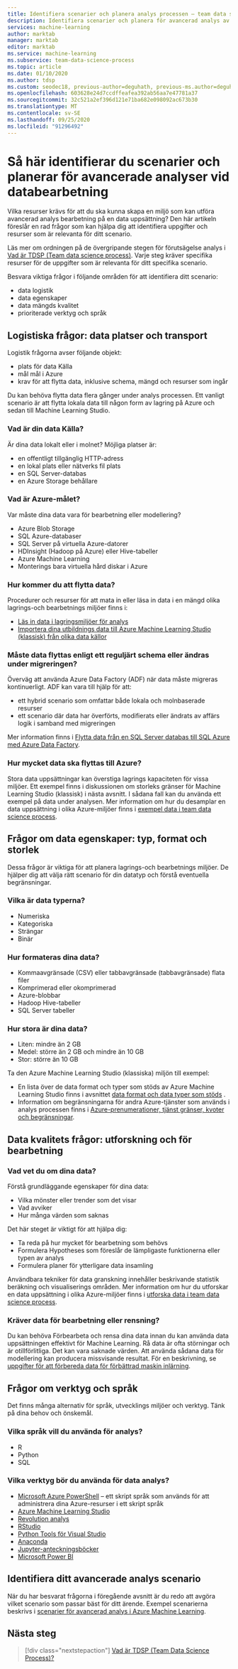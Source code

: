 ```yaml
---
title: Identifiera scenarier och planera analys processen – team data science-processen | Azure Machine Learning
description: Identifiera scenarier och planera för avancerad analys av data behandling genom att beakta en serie viktiga frågor.
services: machine-learning
author: marktab
manager: marktab
editor: marktab
ms.service: machine-learning
ms.subservice: team-data-science-process
ms.topic: article
ms.date: 01/10/2020
ms.author: tdsp
ms.custom: seodec18, previous-author=deguhath, previous-ms.author=deguhath
ms.openlocfilehash: 603628e24d7ccdffeafea392ab56aa7e47781a37
ms.sourcegitcommit: 32c521a2ef396d121e71ba682e098092ac673b30
ms.translationtype: MT
ms.contentlocale: sv-SE
ms.lasthandoff: 09/25/2020
ms.locfileid: "91296492"
---
```

# <a name="how-to-identify-scenarios-and-plan-for-advanced-analytics-data-processing"></a>Så här identifierar du scenarier och planerar för avancerade analyser vid databearbetning

Vilka resurser krävs för att du ska kunna skapa en miljö som kan utföra avancerad analys bearbetning på en data uppsättning? Den här artikeln föreslår en rad frågor som kan hjälpa dig att identifiera uppgifter och resurser som är relevanta för ditt scenario.

Läs mer om ordningen på de övergripande stegen för förutsägelse analys i [Vad är TDSP (Team data science process)](overview.md). Varje steg kräver specifika resurser för de uppgifter som är relevanta för ditt specifika scenario.

Besvara viktiga frågor i följande områden för att identifiera ditt scenario:

* data logistik
* data egenskaper
* data mängds kvalitet
* prioriterade verktyg och språk

## <a name="logistic-questions-data-locations-and-movement"></a>Logistiska frågor: data platser och transport

Logistik frågorna avser följande objekt:

* plats för data Källa
* mål mål i Azure
* krav för att flytta data, inklusive schema, mängd och resurser som ingår

Du kan behöva flytta data flera gånger under analys processen. Ett vanligt scenario är att flytta lokala data till någon form av lagring på Azure och sedan till Machine Learning Studio.

### <a name="what-is-your-data-source"></a>Vad är din data Källa?

Är dina data lokalt eller i molnet? Möjliga platser är:

* en offentligt tillgänglig HTTP-adress
* en lokal plats eller nätverks fil plats
* en SQL Server-databas
* en Azure Storage behållare

### <a name="what-is-the-azure-destination"></a>Vad är Azure-målet?

Var måste dina data vara för bearbetning eller modellering? 

* Azure Blob Storage
* SQL Azure-databaser
* SQL Server på virtuella Azure-datorer
* HDInsight (Hadoop på Azure) eller Hive-tabeller
* Azure Machine Learning
* Monterings bara virtuella hård diskar i Azure

### <a name="how-are-you-going-to-move-the-data"></a>Hur kommer du att flytta data?

Procedurer och resurser för att mata in eller läsa in data i en mängd olika lagrings-och bearbetnings miljöer finns i:

* [Läs in data i lagringsmiljöer för analys](ingest-data.md)
* [Importera dina utbildnings data till Azure Machine Learning Studio (klassisk) från olika data källor](../classic/import-data.md)

### <a name="does-the-data-need-to-be-moved-on-a-regular-schedule-or-modified-during-migration"></a>Måste data flyttas enligt ett reguljärt schema eller ändras under migreringen?

Överväg att använda Azure Data Factory (ADF) när data måste migreras kontinuerligt. ADF kan vara till hjälp för att:

* ett hybrid scenario som omfattar både lokala och molnbaserade resurser
* ett scenario där data har överförts, modifierats eller ändrats av affärs logik i samband med migreringen

Mer information finns i [Flytta data från en SQL Server databas till SQL Azure med Azure Data Factory](move-sql-azure-adf.md).

### <a name="how-much-of-the-data-is-to-be-moved-to-azure"></a>Hur mycket data ska flyttas till Azure?

Stora data uppsättningar kan överstiga lagrings kapaciteten för vissa miljöer. Ett exempel finns i diskussionen om storleks gränser för Machine Learning Studio (klassisk) i nästa avsnitt. I sådana fall kan du använda ett exempel på data under analysen. Mer information om hur du desamplar en data uppsättning i olika Azure-miljöer finns i [exempel data i team data science process](sample-data.md).

## <a name="data-characteristics-questions-type-format-and-size"></a>Frågor om data egenskaper: typ, format och storlek

Dessa frågor är viktiga för att planera lagrings-och bearbetnings miljöer. De hjälper dig att välja rätt scenario för din datatyp och förstå eventuella begränsningar.

### <a name="what-are-the-data-types"></a>Vilka är data typerna?

* Numeriska
* Kategoriska
* Strängar
* Binär

### <a name="how-is-your-data-formatted"></a>Hur formateras dina data?

* Kommaavgränsade (CSV) eller tabbavgränsade (tabbavgränsade) flata filer
* Komprimerad eller okomprimerad
* Azure-blobbar
* Hadoop Hive-tabeller
* SQL Server tabeller

### <a name="how-large-is-your-data"></a>Hur stora är dina data?

* Liten: mindre än 2 GB
* Medel: större än 2 GB och mindre än 10 GB
* Stor: större än 10 GB

Ta den Azure Machine Learning Studio (klassiska) miljön till exempel:

* En lista över de data format och typer som stöds av Azure Machine Learning Studio finns i avsnittet [data format och data typer som stöds](../classic/import-data.md#supported-data-formats-and-data-types) .
* Information om begränsningarna för andra Azure-tjänster som används i analys processen finns i [Azure-prenumerationer, tjänst gränser, kvoter och begränsningar](../../azure-resource-manager/management/azure-subscription-service-limits.md).

## <a name="data-quality-questions-exploration-and-pre-processing"></a>Data kvalitets frågor: utforskning och för bearbetning

### <a name="what-do-you-know-about-your-data"></a>Vad vet du om dina data?

Förstå grundläggande egenskaper för dina data:

* Vilka mönster eller trender som det visar
* Vad avviker
* Hur många värden som saknas

Det här steget är viktigt för att hjälpa dig:

* Ta reda på hur mycket för bearbetning som behövs
* Formulera Hypotheses som föreslår de lämpligaste funktionerna eller typen av analys
* Formulera planer för ytterligare data insamling

Användbara tekniker för data granskning innehåller beskrivande statistik beräkning och visualiserings områden. Mer information om hur du utforskar en data uppsättning i olika Azure-miljöer finns i [utforska data i team data science process](explore-data.md).

### <a name="does-the-data-require-preprocessing-or-cleaning"></a>Kräver data för bearbetning eller rensning?

Du kan behöva Förbearbeta och rensa dina data innan du kan använda data uppsättningen effektivt för Machine Learning. Rå data är ofta störningar och är otillförlitliga. Det kan vara saknade värden. Att använda sådana data för modellering kan producera missvisande resultat. För en beskrivning, se [uppgifter för att förbereda data för förbättrad maskin inlärning](prepare-data.md).

## <a name="tools-and-languages-questions"></a>Frågor om verktyg och språk

Det finns många alternativ för språk, utvecklings miljöer och verktyg. Tänk på dina behov och önskemål.

### <a name="what-languages-do-you-prefer-to-use-for-analysis"></a>Vilka språk vill du använda för analys?

* R
* Python
* SQL

### <a name="what-tools-should-you-use-for-data-analysis"></a>Vilka verktyg bör du använda för data analys?

* [Microsoft Azure PowerShell](/powershell/azure/) – ett skript språk som används för att administrera dina Azure-resurser i ett skript språk
* [Azure Machine Learning Studio](../overview-what-is-machine-learning-studio.md#ml-studio-classic-vs-azure-machine-learning-studio)
* [Revolution analys](https://www.microsoft.com/sql-server/machinelearningserver)
* [RStudio](https://www.rstudio.com)
* [Python Tools för Visual Studio](https://aka.ms/ptvsdocs)
* [Anaconda](https://www.anaconda.com/)
* [Jupyter-anteckningsböcker](https://jupyter.org/)
* [Microsoft Power BI](https://powerbi.microsoft.com)

## <a name="identify-your-advanced-analytics-scenario"></a>Identifiera ditt avancerade analys scenario

När du har besvarat frågorna i föregående avsnitt är du redo att avgöra vilket scenario som passar bäst för ditt ärende. Exempel scenarierna beskrivs i [scenarier för avancerad analys i Azure Machine Learning](plan-sample-scenarios.md).

## <a name="next-steps"></a>Nästa steg

> [!div class="nextstepaction"]
> [Vad är TDSP (Team Data Science Process)?](overview.md)
